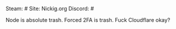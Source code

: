 Steam: #
Site: Nickig.org
Discord: #

Node is absolute trash.
Forced 2FA is trash.
Fuck Cloudflare okay?

